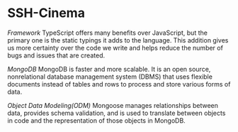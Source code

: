 # SSH-Cinema
_Framework_
TypeScript offers many benefits over JavaScript, but the primary one is the static typings it adds to the language. This addition gives us more certainty over the code we write and helps reduce the number of bugs and issues that are created.

_MongoDB_
MongoDB is faster and more scalable. It is an open source, nonrelational database management system (DBMS) that uses flexible documents instead of tables and rows to process and store various forms of data.

_Object Data Modeling(ODM)_
Mongoose manages relationships between data, provides schema validation, and is used to translate between objects in code and the representation of those objects in MongoDB.
